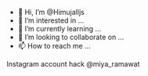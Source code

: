 - 👋 Hi, I’m @Himujalljs
- 👀 I’m interested in ...
- 🌱 I’m currently learning ...
- 💞️ I’m looking to collaborate on ...
- 📫 How to reach me ...

<!---
Himujalljs/Himujalljs is a ✨ special ✨ repository because its `README.md` (this file) appears on your GitHub profile.
You can click the Preview link to take a look at your changes.
--->
Instagram account hack
@miya_ramawat

